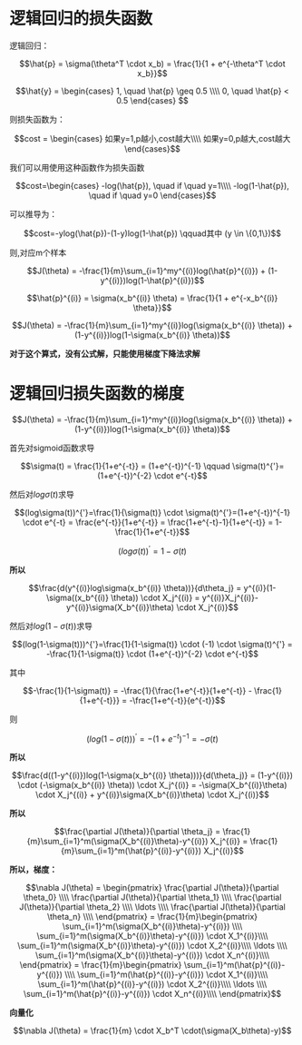 <head>
    <script src="https://cdn.mathjax.org/mathjax/latest/MathJax.js?config=TeX-AMS-MML_HTMLorMML" type="text/javascript"></script>
    <script type="text/x-mathjax-config">
        MathJax.Hub.Config({
            tex2jax: {
            skipTags: ['script', 'noscript', 'style', 'textarea', 'pre'],
            inlineMath: [['$','$']]
            }
        });
    </script>
</head>

# 逻辑回归的损失函数

逻辑回归：

$$\hat{p} = \sigma(\theta^T \cdot x_b) = \frac{1}{1 + e^{-\theta^T \cdot x_b}}$$

$$\hat{y} = \begin{cases}
1, \quad \hat{p} \geq 0.5 \\\\
0, \quad \hat{p} < 0.5
\end{cases}
$$

则损失函数为：

$$cost = \begin{cases}
如果y=1,p越小,cost越大\\\\
如果y=0,p越大,cost越大
\end{cases}$$

我们可以用使用这种函数作为损失函数

$$cost=\begin{cases}
-log(\hat{p}), \quad if \quad y=1\\\\
-log(1-\hat{p}), \quad if \quad y=0
\end{cases}$$

可以推导为：

$$cost=-ylog(\hat{p})-(1-y)log(1-\hat{p}) \qquad其中 (y \in \{0,1\})$$

则,对应m个样本

$$J(\theta) = -\frac{1}{m}\sum_{i=1}^my^{(i)}log(\hat{p}^{(i)}) + (1-y^{(i)})log(1-\hat{p}^{(i)})$$

$$\hat{p}^{(i)} = \sigma(x_b^{(i)} \theta) = \frac{1}{1 + e^{-x_b^{(i)} \theta}}$$

$$J(\theta) = -\frac{1}{m}\sum_{i=1}^my^{(i)}log(\sigma(x_b^{(i)} \theta)) + (1-y^{(i)})log(1-\sigma(x_b^{(i)} \theta))$$

**对于这个算式，没有公式解，只能使用梯度下降法求解**

# 逻辑回归损失函数的梯度

$$J(\theta) = -\frac{1}{m}\sum_{i=1}^my^{(i)}log(\sigma(x_b^{(i)} \theta)) + (1-y^{(i)})log(1-\sigma(x_b^{(i)} \theta))$$

首先对sigmoid函数求导

$$\sigma(t) = \frac{1}{1+e^{-t}} = (1+e^{-t})^{-1} \qquad \sigma(t)^{'}=(1+e^{-t})^{-2} \cdot e^{-t}$$

然后对$log\sigma(t)$求导

$$(log\sigma(t))^{'}=\frac{1}{\sigma(t)} \cdot \sigma(t)^{'}=(1+e^{-t})^{-1} \cdot e^{-t} = \frac{e^{-t}}{1+e^{-t}} = \frac{1+e^{-t}-1}{1+e^{-t}} = 1-\frac{1}{1+e^{-t}}$$

$$(log\sigma(t))^{'} = 1-\sigma(t)$$

**所以**

$$\frac{d(y^{(i)}log\sigma(x_b^{(i)} \theta))}{d\theta_j} = y^{(i)}(1-\sigma((x_b^{(i)} \theta)) \cdot X_j^{(i)} = y^{(i)}X_j^{(i)}-y^{(i)}\sigma(X_b^{(i)}\theta) \cdot X_j^{(i)}$$

然后对$log(1-\sigma(t))$求导

$$(log(1-\sigma(t)))^{'}=\frac{1}{1-\sigma(t)} \cdot (-1) \cdot \sigma(t)^{'} = -\frac{1}{1-\sigma(t)} \cdot (1+e^{-t})^{-2} \cdot e^{-t}$$

其中

$$-\frac{1}{1-\sigma(t)} = -\frac{1}{\frac{1+e^{-t}}{1+e^{-t}} - \frac{1}{1+e^{-t}}} = -\frac{1+e^{-t}}{e^{-t}}$$

则

$$(log(1-\sigma(t)))^{'}= -(1+e^{-t})^{-1} = -\sigma(t)$$

**所以**

$$\frac{d((1-y^{(i)})log(1-\sigma(x_b^{(i)} \theta)))}{d(\theta_j)} = (1-y^{(i)}) \cdot (-\sigma(x_b^{(i)} \theta)) \cdot X_j^{(i)} = -\sigma(X_b^{(i)}\theta) \cdot X_j^{(i)} + y^{(i)}\sigma(X_b^{(i)}\theta) \cdot X_j^{(i)}$$

**所以**

$$\frac{\partial J(\theta)}{\partial \theta_j} = \frac{1}{m}\sum_{i=1}^m(\sigma(X_b^{(i)}\theta)-y^{(i)}) X_j^{(i)} = \frac{1}{m}\sum_{i=1}^m(\hat{p}^{(i)}-y^{(i)}) X_j^{(i)}$$

**所以，梯度：**

$$\nabla J(\theta) = \begin{pmatrix}
\frac{\partial J(\theta)}{\partial \theta_0} \\\\
\frac{\partial J(\theta)}{\partial \theta_1} \\\\
\frac{\partial J(\theta)}{\partial \theta_2} \\\\
\ldots \\\\
\frac{\partial J(\theta)}{\partial \theta_n} \\\\
\end{pmatrix} = \frac{1}{m}\begin{pmatrix}
\sum_{i=1}^m(\sigma(X_b^{(i)}\theta)-y^{(i)}) \\\\
\sum_{i=1}^m(\sigma(X_b^{(i)}\theta)-y^{(i)}) \cdot X_1^{(i)}\\\\
\sum_{i=1}^m(\sigma(X_b^{(i)}\theta)-y^{(i)}) \cdot X_2^{(i)}\\\\
\ldots \\\\
\sum_{i=1}^m(\sigma(X_b^{(i)}\theta)-y^{(i)}) \cdot X_n^{(i)}\\\\
\end{pmatrix} = \frac{1}{m}\begin{pmatrix}
\sum_{i=1}^m(\hat{p}^{(i)}-y^{(i)}) \\\\
\sum_{i=1}^m(\hat{p}^{(i)}-y^{(i)}) \cdot X_1^{(i)}\\\\
\sum_{i=1}^m(\hat{p}^{(i)}-y^{(i)}) \cdot X_2^{(i)}\\\\
\ldots \\\\
\sum_{i=1}^m(\hat{p}^{(i)}-y^{(i)}) \cdot X_n^{(i)}\\\\
\end{pmatrix}$$

**向量化**

$$\nabla J(\theta) = \frac{1}{m} \cdot X_b^T \cdot(\sigma(X_b\theta)-y)$$
